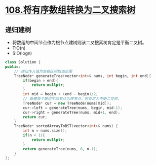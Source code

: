 # [108.将有序数组转换为二叉搜索树](https://leetcode-cn.com/problems/convert-sorted-array-to-binary-search-tree/)

## 递归建树
+ 将数组的中间节点作为根节点建树则该二叉搜索树肯定是平衡二叉树。
+ T:O(n)
+ S:O(logn)

``` cpp
class Solution {
public:
    // 递归传入值为左右区间取值范围
    TreeNode* generateTree(vector<int>& nums, int begin, int end){
        if(begin > end){
            return nullptr;
        }
        int mid = begin + (end - begin)/2;
        // 新建每个数组中间节点为根节点，则肯定为平衡二叉树。
        TreeNode* cur = new TreeNode(nums[mid]);
        cur->left = generateTree(nums, begin, mid-1);
        cur->right = generateTree(nums, mid+1, end);
        return cur;
    }
    TreeNode* sortedArrayToBST(vector<int>& nums) {
        int n = nums.size();
        if(n < 1){
            return nullptr;
        }
        return generateTree(nums, 0, n-1);
    }
};
```